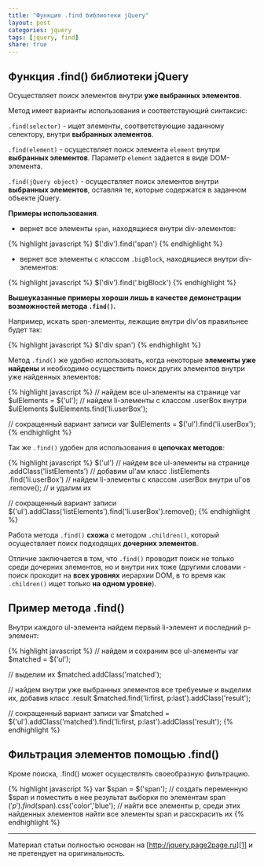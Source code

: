 ```yaml
---
title: "Функция .find библиотеки jQuery"
layout: post
categories: jquery
tags: [jquery, find]
share: true
---
```


## Функция .find() библиотеки jQuery

Осуществляет поиск элементов внутри **уже выбранных элементов**.

Метод имеет варианты использования и соответствующий синтаксис:

`.find(selector)` - ищет элементы, соответствующие заданному селектору, внутри **выбранных элементов**.

`.find(element)` - осуществляет поиск элемента `element` внутри **выбранных элементов**. Параметр `element` задается в виде DOM-элемента.

`.find(jQuery object)` - осуществляет поиск элементов внутри **выбранных элементов**, оставляя те, которые содержатся в заданном объекте jQuery.


**Примеры использования**.

- вернет все элементы `span`, находящиеся внутри div-элементов:

{%  highlight javascript %}
$('div').find('span')
{%  endhighlight %}

- вернет все элементы с классом `.bigBlock`, находящиеся внутри div-элементов:

{%  highlight javascript %}
$('div').find('.bigBlock')
{%  endhighlight %}

**Вышеуказанные примеры хороши лишь в качестве демонстрации возможностей метода `.find()`.**

Например, искать span-элементы, лежащие внутри div'ов правильнее будет так:

{%  highlight javascript %}
$('div span')
{%  endhighlight %}

Метод `.find()` же удобно использовать, когда некоторые **элементы уже найдены** и необходимо осуществить поиск других элементов внутри уже найденных элементов:

{%  highlight javascript %}
// найдем все ul-элементы на странице
var $ulElements = $('ul');
// найдем li-элементы с классом .userBox внутри $ulElements
$ulElements.find('li.userBox');

// сокращенный вариант записи
var $ulElements = $('ul').find('li.userBox');
{%  endhighlight %}

Так же `.find()` удобен для использования в **цепочках методов**:

{%  highlight javascript %}
$('ul') // найдем все ul-элементы на странице
  .addClass('listElements') // добавим ul'ам класс .listElements
  .find('li.userBox') // найдем li-элементы с классом .userBox внутри ul'ов
  .remove(); // и удалим их

// сокращенный вариант записи
$('ul').addClass('listElements').find('li.userBox').remove();
{%  endhighlight %}

Работа метода `.find()` **схожа** с методом `.children()`, который осуществляет поиск подходящих **дочерних элементов**.

Отличие заключается в том, что `.find()` проводит поиск не только среди дочерних элементов, но и внутри них тоже (другими словами - поиск проходит на **всех уровнях** иерархии DOM, в то время как `.children()` ищет только **на одном уровне**).

## Пример метода .find()

Внутри каждого ul-элемента найдем первый li-элемент и последний p-элемент:

{%  highlight javascript %}
// найдем и сохраним все ul-элементы
var $matched = $('ul');

// выделим их
$matched.addClass('matched');

// найдем внутри уже выбранных элементов все требуемые и выделим их, добавив класс .result
$matched.find('li:first, p:last').addClass('result');

// сокращенный вариант записи
var $matched = $('ul').addClass('matched').find('li:first, p:last').addClass('result');
{%  endhighlight %}

## Фильтрация элементов помощью .find()

Кроме поиска, .find() может осуществлять своеобразную фильтрацию.

{%  highlight javascript %}
var $span = $('span'); // создать переменную $span и поместить в нее результат выборки по элементам span
$('p').find($span).css('color','blue'); // найти все элементы p, среди этих найденных элементов найти все элементы span и расскрасить их
{%  endhighlight %}

***

Материал статьи полностью основан на [http://jquery.page2page.ru][1] и не претендует на оригинальность.

[1]: http://jquery.page2page.ru/ "jQuery page2page2Page"
